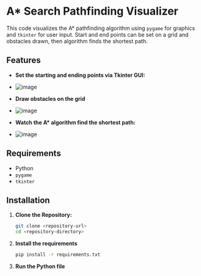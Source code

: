 # A* Search Pathfinding Visualizer

This code visualizes the A* pathfinding algorithm using `pygame` for graphics and `tkinter` for user input. Start and end points can be set on a grid and obstacles drawn, then algorithm finds the shortest path.

## Features

- **Set the starting and ending points via Tkinter GUI:** 
- ![image](https://github.com/user-attachments/assets/0f09cb62-4759-4423-8a67-dad5dafe2623)
- **Draw obstacles on the grid**
- ![image](https://github.com/user-attachments/assets/d4daabb5-73d7-480e-9c5e-809fd348dcc0)

- **Watch the A\* algorithm find the shortest path:**
- ![image](https://github.com/user-attachments/assets/ee857b3a-854c-4d47-a925-fff2e72f5c77)

## Requirements

- Python 
- `pygame`
- `tkinter`

## Installation

1. **Clone the Repository:**
   ```bash
   git clone <repository-url>
   cd <repository-directory>
2. **Install the requirements**
   ```bash
   pip install -r requirements.txt
3. **Run the Python file** 

